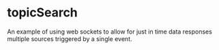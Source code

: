 # topicSearch

An example of using web sockets to allow for just in time data responses multiple sources triggered by a single event.
